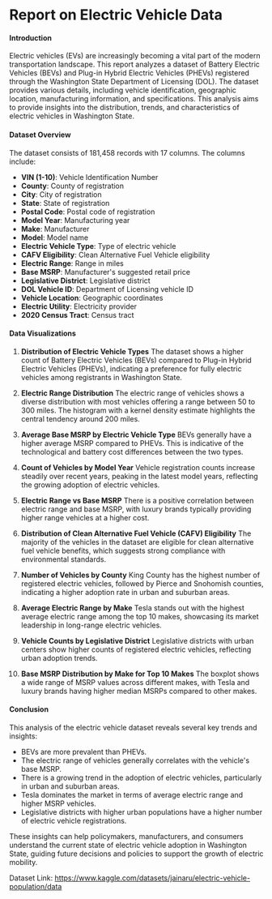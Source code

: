 # Report on Electric Vehicle Data

#### Introduction
Electric vehicles (EVs) are increasingly becoming a vital part of the modern transportation landscape. This report analyzes a dataset of Battery Electric Vehicles (BEVs) and Plug-in Hybrid Electric Vehicles (PHEVs) registered through the Washington State Department of Licensing (DOL). The dataset provides various details, including vehicle identification, geographic location, manufacturing information, and specifications. This analysis aims to provide insights into the distribution, trends, and characteristics of electric vehicles in Washington State.

#### Dataset Overview
The dataset consists of 181,458 records with 17 columns. The columns include:
- **VIN (1-10)**: Vehicle Identification Number
- **County**: County of registration
- **City**: City of registration
- **State**: State of registration
- **Postal Code**: Postal code of registration
- **Model Year**: Manufacturing year
- **Make**: Manufacturer
- **Model**: Model name
- **Electric Vehicle Type**: Type of electric vehicle
- **CAFV Eligibility**: Clean Alternative Fuel Vehicle eligibility
- **Electric Range**: Range in miles
- **Base MSRP**: Manufacturer's suggested retail price
- **Legislative District**: Legislative district
- **DOL Vehicle ID**: Department of Licensing vehicle ID
- **Vehicle Location**: Geographic coordinates
- **Electric Utility**: Electricity provider
- **2020 Census Tract**: Census tract

#### Data Visualizations

1. **Distribution of Electric Vehicle Types**
   The dataset shows a higher count of Battery Electric Vehicles (BEVs) compared to Plug-in Hybrid Electric Vehicles (PHEVs), indicating a preference for fully electric vehicles among registrants in Washington State.

2. **Electric Range Distribution**
   The electric range of vehicles shows a diverse distribution with most vehicles offering a range between 50 to 300 miles. The histogram with a kernel density estimate highlights the central tendency around 200 miles.

3. **Average Base MSRP by Electric Vehicle Type**
   BEVs generally have a higher average MSRP compared to PHEVs. This is indicative of the technological and battery cost differences between the two types.

4. **Count of Vehicles by Model Year**
   Vehicle registration counts increase steadily over recent years, peaking in the latest model years, reflecting the growing adoption of electric vehicles.

5. **Electric Range vs Base MSRP**
   There is a positive correlation between electric range and base MSRP, with luxury brands typically providing higher range vehicles at a higher cost.

6. **Distribution of Clean Alternative Fuel Vehicle (CAFV) Eligibility**
   The majority of the vehicles in the dataset are eligible for clean alternative fuel vehicle benefits, which suggests strong compliance with environmental standards.

7. **Number of Vehicles by County**
   King County has the highest number of registered electric vehicles, followed by Pierce and Snohomish counties, indicating a higher adoption rate in urban and suburban areas.

8. **Average Electric Range by Make**
   Tesla stands out with the highest average electric range among the top 10 makes, showcasing its market leadership in long-range electric vehicles.

9. **Vehicle Counts by Legislative District**
   Legislative districts with urban centers show higher counts of registered electric vehicles, reflecting urban adoption trends.

10. **Base MSRP Distribution by Make for Top 10 Makes**
    The boxplot shows a wide range of MSRP values across different makes, with Tesla and luxury brands having higher median MSRPs compared to other makes.

#### Conclusion
This analysis of the electric vehicle dataset reveals several key trends and insights:
- BEVs are more prevalent than PHEVs.
- The electric range of vehicles generally correlates with the vehicle's base MSRP.
- There is a growing trend in the adoption of electric vehicles, particularly in urban and suburban areas.
- Tesla dominates the market in terms of average electric range and higher MSRP vehicles.
- Legislative districts with higher urban populations have a higher number of electric vehicle registrations.

These insights can help policymakers, manufacturers, and consumers understand the current state of electric vehicle adoption in Washington State, guiding future decisions and policies to support the growth of electric mobility.

Dataset Link: https://www.kaggle.com/datasets/jainaru/electric-vehicle-population/data
